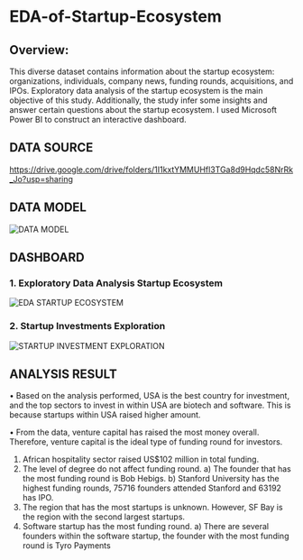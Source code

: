 # EDA-of-Startup-Ecosystem
## Overview: 
This diverse dataset contains information about the startup ecosystem: organizations, individuals, company news, funding rounds, acquisitions, and IPOs. Exploratory data analysis of the startup ecosystem is the main objective of this study. Additionally, the study infer some insights and answer certain questions about the startup ecosystem. I used Microsoft Power BI to construct an interactive dashboard.
## DATA SOURCE
https://drive.google.com/drive/folders/1I1kxtYMMUHfl3TGa8d9Hqdc58NrRk_Jo?usp=sharing
## DATA MODEL
![DATA MODEL](https://user-images.githubusercontent.com/106782819/202910471-e1948b3c-be79-4523-b63f-d3f685f5b0e6.png)
## DASHBOARD
### 1. Exploratory Data Analysis Startup Ecosystem
![EDA STARTUP ECOSYSTEM](https://user-images.githubusercontent.com/106782819/202910608-03c9a9f1-5120-4f0f-a11d-11c8e4aa0f21.png)
### 2. Startup Investments Exploration
![STARTUP INVESTMENT EXPLORATION](https://user-images.githubusercontent.com/106782819/202910640-c0421e6a-5926-4264-b6d5-bef8386c9929.png)

## ANALYSIS RESULT
•	Based on the analysis performed, USA is the best country for investment, and the top sectors to invest in within USA are biotech and software. This is because startups within USA raised higher amount.

•	From the data, venture capital has raised the most money overall. Therefore, venture capital is the ideal type of funding round for investors.

1.	African hospitality sector raised US$102 million in total funding.
2.	The level of degree do not affect funding round.
    a)	The founder that has the most funding round is Bob Hebigs.
    b)	Stanford University has the highest funding rounds, 75716 founders attended Stanford and 63192 has IPO.
3.	The region that has the most startups is unknown. However, SF Bay is the region with the second largest startups.
4.	Software startup has the most funding round.
  	a)	There are several founders within the software startup, the founder with the most funding round is Tyro Payments
